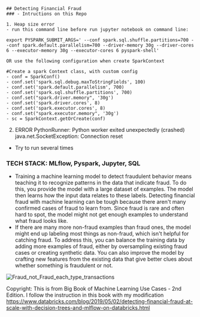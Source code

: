     ## Detecting Financial Fraud 
    ### - Intructions on this Repo

    1. Heap size error
    - run this command line before run jupyter notebook on command line:

    export PYSPARK_SUBMIT_ARGS=' --conf spark.sql.shuffle.partitions=700 --conf spark.default.parallelism=700 --driver-memory 30g --driver-cores 6 --executor-memory 30g --executor-cores 6 pyspark-shell'

    OR use the following configuration when create SparkContext

    #Create a spark Context class, with custom config
    - conf = SparkConf()
    - conf.set('spark.sql.debug.maxToStringFields', 100)
    - conf.set('spark.default.parallelism', 700)
    - conf.set('spark.sql.shuffle.partitions', 700)
    - conf.set("spark.driver.memory", '30g')
    - conf.set('spark.driver.cores', 8)
    - conf.set('spark.executor.cores', 8)
    - conf.set("spark.executor.memory", '30g')
    - sc = SparkContext.getOrCreate(conf)

2. ERROR PythonRunner: Python worker exited unexpectedly (crashed) java.net.SocketException: Connection reset

- Try to run several times

### TECH STACK: MLflow, Pyspark, Jupyter, SQL

- Training a machine learning model to detect fraudulent behavior means teaching it to recognize patterns in the data that indicate fraud. To do this, you provide the model with a large dataset of examples. The model then learns how the input data relates to these labels. Detecting financial fraud with machine learning can be tough because there aren't many confirmed cases of fraud to learn from. Since fraud is rare and often hard to spot, the model might not get enough examples to understand what fraud looks like. 
- If there are many more non-fraud examples than fraud ones, the model might end up labeling most things as non-fraud, which isn't helpful for catching fraud. To address this, you can balance the training data by adding more examples of fraud, either by oversampling existing fraud cases or creating synthetic data. You can also improve the model by crafting new features from the existing data that give better clues about whether something is fraudulent or not.

![Fraud_not_Fraud_each_type_transactions](https://user-images.githubusercontent.com/93171100/217422354-6c7bd4ab-bf6f-48b1-b534-4f745b0fe9e5.png)


Copyright: This is from Big Book of Machine Learning Use Cases - 2nd Edition. I follow the instruction in this book with my modification
https://www.databricks.com/blog/2019/05/02/detecting-financial-fraud-at-scale-with-decision-trees-and-mlflow-on-databricks.html

